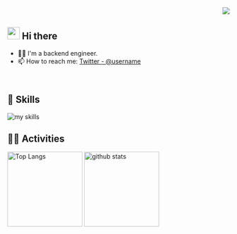 <div align="right">
  <img src="https://komarev.com/ghpvc/?username=kuri0616" />
</div>


## <img src="https://media.giphy.com/media/hvRJCLFzcasrR4ia7z/giphy.gif" width="28"> Hi there

- 🧑‍💻 I'm a backend engineer.
- 📫 How to reach me: [Twitter - @username](https://twitter.com/kuri0615_w)
<br>

## 🌱 Skills
<img alt="my skills" src="https://skillicons.dev/icons?theme=light&perline=7&i=html,css,js,ts,go,docker,dotnet,ruby,rails" />
<br>

## 🏃‍♀️ Activities
<div align="left"> 
  <img alt="Top Langs" height="170px" src="https://github-readme-stats.vercel.app/api?username=kuri0616&theme=light&layout=compact" />
  <img alt="github stats" height="170px" src="https://github-readme-stats.vercel.app/api/top-langs/?username=kuri0616&theme=light&layout=compact" />
</div>

